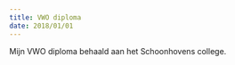 ```yaml
---
title: VWO diploma
date: 2018/01/01
---
```


Mijn VWO diploma behaald aan het Schoonhovens college.
